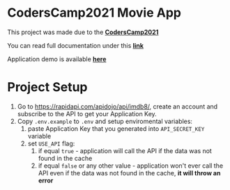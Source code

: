 # CodersCamp2021 Movie App

This project was made due to the **[CodersCamp2021](https://www.coderscamp.edu.pl/)**

You can read full documentation under this **[link](https://gracious-neumann-544c01.netlify.app/First%20project/participants)**

Application demo is available **[here](https://quizzical-feynman-5a4016.netlify.app/)**

# Project Setup

1. Go to https://rapidapi.com/apidojo/api/imdb8/, create an account and subscribe to the API to get your Application Key.
2. Copy `.env.example` to `.env` and setup enviromental variables:
    1. paste Application Key that you generated into `API_SECRET_KEY` variable
    2. set `USE_API` flag:
        1. if equal `true` - application will call the API if the data was not found in the cache
        2. if equal `false` or any other value - application won't ever call the API even if the data was not found in the cache, **it will throw an error**
